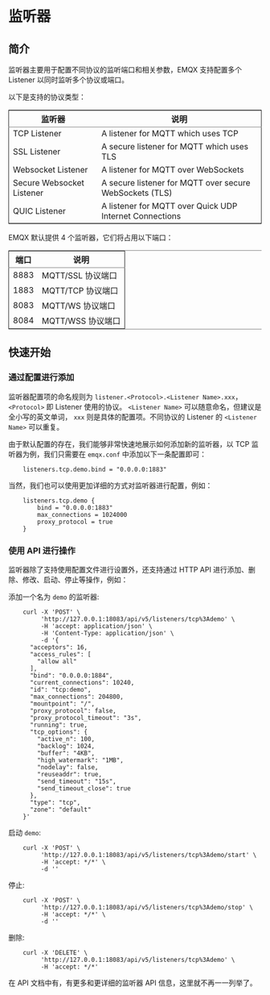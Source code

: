 <a id="org198b209"></a>

# 监听器


<a id="orgd4251a1"></a>

## 简介

监听器主要用于配置不同协议的监听端口和相关参数，EMQX 支持配置多个 Listener 以同时监听多个协议或端口。

以下是支持的协议类型：

<table border="2" cellspacing="0" cellpadding="6" rules="groups" frame="hsides">


<colgroup>
<col  class="org-left" />

<col  class="org-left" />
</colgroup>
<thead>
<tr>
<th scope="col" class="org-left">监听器</th>
<th scope="col" class="org-left">说明</th>
</tr>
</thead>

<tbody>
<tr>
<td class="org-left">TCP Listener</td>
<td class="org-left">A listener for MQTT which uses TCP</td>
</tr>


<tr>
<td class="org-left">SSL Listener</td>
<td class="org-left">A secure listener for MQTT which uses TLS</td>
</tr>


<tr>
<td class="org-left">Websocket Listener</td>
<td class="org-left">A listener for MQTT over WebSockets</td>
</tr>


<tr>
<td class="org-left">Secure Websocket Listener</td>
<td class="org-left">A secure listener for MQTT over secure WebSockets (TLS)</td>
</tr>


<tr>
<td class="org-left">QUIC Listener</td>
<td class="org-left">A listener for MQTT over Quick UDP Internet Connections</td>
</tr>
</tbody>
</table>

EMQX 默认提供 4 个监听器，它们将占用以下端口：

<table border="2" cellspacing="0" cellpadding="6" rules="groups" frame="hsides">


<colgroup>
<col  class="org-right" />

<col  class="org-left" />
</colgroup>
<thead>
<tr>
<th scope="col" class="org-right">端口</th>
<th scope="col" class="org-left">说明</th>
</tr>
</thead>

<tbody>
<tr>
<td class="org-right">8883</td>
<td class="org-left">MQTT/SSL 协议端口</td>
</tr>


<tr>
<td class="org-right">1883</td>
<td class="org-left">MQTT/TCP 协议端口</td>
</tr>


<tr>
<td class="org-right">8083</td>
<td class="org-left">MQTT/WS 协议端口</td>
</tr>


<tr>
<td class="org-right">8084</td>
<td class="org-left">MQTT/WSS 协议端口</td>
</tr>
</tbody>
</table>


<a id="org69700c5"></a>

## 快速开始


<a id="org67b1907"></a>

### 通过配置进行添加

监听器配置项的命名规则为 `listener.<Protocol>.<Listener Name>.xxx`， `<Protocol>` 即 Listener 使用的协议。 `<Listener Name>` 可以随意命名，但建议是全小写的英文单词， `xxx` 则是具体的配置项。不同协议的 Listener 的 `<Listener Name>` 可以重复。

由于默认配置的存在，我们能够非常快速地展示如何添加新的监听器，以 TCP 监听器为例，我们只需要在 `emqx.conf` 中添加以下一条配置即可：

```
    listeners.tcp.demo.bind = "0.0.0.0:1883"
```

当然，我们也可以使用更加详细的方式对监听器进行配置，例如：

```
    listeners.tcp.demo {
        bind = "0.0.0.0:1883"
        max_connections = 1024000
        proxy_protocol = true
    }
```

<a id="org796d08a"></a>

### 使用 API 进行操作

监听器除了支持使用配置文件进行设置外，还支持通过 HTTP API 进行添加、删除、修改、启动、停止等操作，例如：

添加一个名为 `demo` 的监听器:


```
    curl -X 'POST' \
         'http://127.0.0.1:18083/api/v5/listeners/tcp%3Ademo' \
         -H 'accept: application/json' \
         -H 'Content-Type: application/json' \
         -d '{
      "acceptors": 16,
      "access_rules": [
        "allow all"
      ],
      "bind": "0.0.0.0:1884",
      "current_connections": 10240,
      "id": "tcp:demo",
      "max_connections": 204800,
      "mountpoint": "/",
      "proxy_protocol": false,
      "proxy_protocol_timeout": "3s",
      "running": true,
      "tcp_options": {
        "active_n": 100,
        "backlog": 1024,
        "buffer": "4KB",
        "high_watermark": "1MB",
        "nodelay": false,
        "reuseaddr": true,
        "send_timeout": "15s",
        "send_timeout_close": true
      },
      "type": "tcp",
      "zone": "default"
    }'
```

启动 `demo`:

```
    curl -X 'POST' \
         'http://127.0.0.1:18083/api/v5/listeners/tcp%3Ademo/start' \
         -H 'accept: */*' \
         -d ''
```

停止:

```
    curl -X 'POST' \
         'http://127.0.0.1:18083/api/v5/listeners/tcp%3Ademo/stop' \
         -H 'accept: */*' \
         -d ''
```

删除:

```
    curl -X 'DELETE' \
         'http://127.0.0.1:18083/api/v5/listeners/tcp%3Ademo' \
         -H 'accept: */*'
```

在 API 文档中有，有更多和更详细的监听器 API 信息，这里就不再一一列举了。
